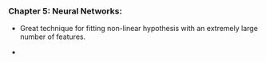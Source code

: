 ### Chapter 5: Neural Networks:

* Great technique for fitting non-linear hypothesis with an extremely large number of features. 

* 
